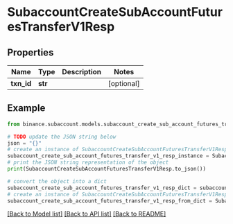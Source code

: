 # SubaccountCreateSubAccountFuturesTransferV1Resp


## Properties

Name | Type | Description | Notes
------------ | ------------- | ------------- | -------------
**txn_id** | **str** |  | [optional] 

## Example

```python
from binance.subaccount.models.subaccount_create_sub_account_futures_transfer_v1_resp import SubaccountCreateSubAccountFuturesTransferV1Resp

# TODO update the JSON string below
json = "{}"
# create an instance of SubaccountCreateSubAccountFuturesTransferV1Resp from a JSON string
subaccount_create_sub_account_futures_transfer_v1_resp_instance = SubaccountCreateSubAccountFuturesTransferV1Resp.from_json(json)
# print the JSON string representation of the object
print(SubaccountCreateSubAccountFuturesTransferV1Resp.to_json())

# convert the object into a dict
subaccount_create_sub_account_futures_transfer_v1_resp_dict = subaccount_create_sub_account_futures_transfer_v1_resp_instance.to_dict()
# create an instance of SubaccountCreateSubAccountFuturesTransferV1Resp from a dict
subaccount_create_sub_account_futures_transfer_v1_resp_from_dict = SubaccountCreateSubAccountFuturesTransferV1Resp.from_dict(subaccount_create_sub_account_futures_transfer_v1_resp_dict)
```
[[Back to Model list]](../README.md#documentation-for-models) [[Back to API list]](../README.md#documentation-for-api-endpoints) [[Back to README]](../README.md)


